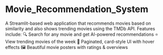 # Movie_Recommendation_System
A Streamlit-based web application that recommends movies based on similarity and also shows trending movies using the TMDb API. Features include:  🔍 Search for any movie and get AI-powered recommendations  ⭐ View trending movies of the week  📄 Paginated, card-style UI with hover effects    🖼️ Beautiful movie posters with ratings &amp; overviews
